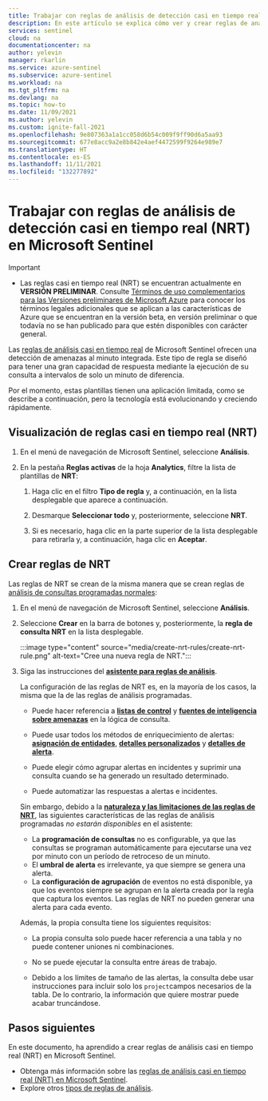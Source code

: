 ```yaml
---
title: Trabajar con reglas de análisis de detección casi en tiempo real (NRT) en Microsoft Sentinel | Microsoft Docs
description: En este artículo se explica cómo ver y crear reglas de análisis de detección casi en tiempo real (NRT) en Microsoft Sentinel.
services: sentinel
cloud: na
documentationcenter: na
author: yelevin
manager: rkarlin
ms.service: azure-sentinel
ms.subservice: azure-sentinel
ms.workload: na
ms.tgt_pltfrm: na
ms.devlang: na
ms.topic: how-to
ms.date: 11/09/2021
ms.author: yelevin
ms.custom: ignite-fall-2021
ms.openlocfilehash: 9e807363a1a1cc058d6b54c009f9ff90d6a5aa93
ms.sourcegitcommit: 677e8acc9a2e8b842e4aef4472599f9264e989e7
ms.translationtype: HT
ms.contentlocale: es-ES
ms.lasthandoff: 11/11/2021
ms.locfileid: "132277892"
---
```

# <a name="work-with-near-real-time-nrt-detection-analytics-rules-in-microsoft-sentinel"></a>Trabajar con reglas de análisis de detección casi en tiempo real (NRT) en Microsoft Sentinel

> [!IMPORTANT]
>
> - Las reglas casi en tiempo real (NRT) se encuentran actualmente en **VERSIÓN PRELIMINAR**. Consulte [Términos de uso complementarios para las Versiones preliminares de Microsoft Azure](https://azure.microsoft.com/support/legal/preview-supplemental-terms/) para conocer los términos legales adicionales que se aplican a las características de Azure que se encuentran en la versión beta, en versión preliminar o que todavía no se han publicado para que estén disponibles con carácter general.

Las [reglas de análisis casi en tiempo real](near-real-time-rules.md) de Microsoft Sentinel ofrecen una detección de amenazas al minuto integrada. Este tipo de regla se diseñó para tener una gran capacidad de respuesta mediante la ejecución de su consulta a intervalos de solo un minuto de diferencia.

Por el momento, estas plantillas tienen una aplicación limitada, como se describe a continuación, pero la tecnología está evolucionando y creciendo rápidamente.

## <a name="view-near-real-time-nrt-rules"></a>Visualización de reglas casi en tiempo real (NRT)

1. En el menú de navegación de Microsoft Sentinel, seleccione **Análisis**.

1. En la pestaña **Reglas activas** de la hoja **Analytics**, filtre la lista de plantillas de **NRT**:

    1. Haga clic en el filtro **Tipo de regla** y, a continuación, en la lista desplegable que aparece a continuación.

    1. Desmarque **Seleccionar todo** y, posteriormente, seleccione **NRT**.

    1. Si es necesario, haga clic en la parte superior de la lista desplegable para retirarla y, a continuación, haga clic en **Aceptar**.

## <a name="create-nrt-rules"></a>Crear reglas de NRT

Las reglas de NRT se crean de la misma manera que se crean reglas de [análisis de consultas programadas normales](detect-threats-custom.md):

1. En el menú de navegación de Microsoft Sentinel, seleccione **Análisis**.

1. Seleccione **Crear** en la barra de botones y, posteriormente, la **regla de consulta NRT** en la lista desplegable.

    :::image type="content" source="media/create-nrt-rules/create-nrt-rule.png" alt-text="Cree una nueva regla de NRT.":::

1. Siga las instrucciones del [**asistente para reglas de análisis**](detect-threats-custom.md).

    La configuración de las reglas de NRT es, en la mayoría de los casos, la misma que la de las reglas de análisis programadas. 

    - Puede hacer referencia a [**listas de control**](watchlists.md) y [**fuentes de inteligencia sobre amenazas**](understand-threat-intelligence.md) en la lógica de consulta.

    - Puede usar todos los métodos de enriquecimiento de alertas: [**asignación de entidades**](map-data-fields-to-entities.md), [**detalles personalizados**](surface-custom-details-in-alerts.md) y [**detalles de alerta**](customize-alert-details.md).

    - Puede elegir cómo agrupar alertas en incidentes y suprimir una consulta cuando se ha generado un resultado determinado.

    - Puede automatizar las respuestas a alertas e incidentes.

    Sin embargo, debido a la [**naturaleza y las limitaciones de las reglas de NRT**](near-real-time-rules.md#considerations), las siguientes características de las reglas de análisis programadas *no estarán disponibles* en el asistente:

    - La **programación de consultas** no es configurable, ya que las consultas se programan automáticamente para ejecutarse una vez por minuto con un período de retroceso de un minuto. 
    - El **umbral de alerta** es irrelevante, ya que siempre se genera una alerta.
    - La **configuración de agrupación** de eventos no está disponible, ya que los eventos siempre se agrupan en la alerta creada por la regla que captura los eventos. Las reglas de NRT no pueden generar una alerta para cada evento.

    Además, la propia consulta tiene los siguientes requisitos:

    - La propia consulta solo puede hacer referencia a una tabla y no puede contener uniones ni combinaciones.

    - No se puede ejecutar la consulta entre áreas de trabajo.

    - Debido a los límites de tamaño de las alertas, la consulta debe usar instrucciones para incluir solo los `project`campos necesarios de la tabla. De lo contrario, la información que quiere mostrar puede acabar truncándose.

## <a name="next-steps"></a>Pasos siguientes

En este documento, ha aprendido a crear reglas de análisis casi en tiempo real (NRT) en Microsoft Sentinel.

- Obtenga más información sobre las [reglas de análisis casi en tiempo real (NRT) en Microsoft Sentinel](near-real-time-rules.md).
- Explore otros [tipos de reglas de análisis](detect-threats-built-in.md).
